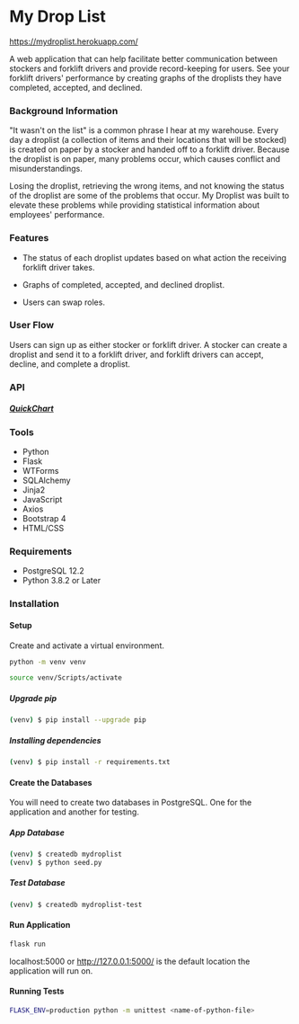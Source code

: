 # <b>My Drop List</b>

https://mydroplist.herokuapp.com/

A web application that can help facilitate better communication between stockers and forklift drivers and provide record-keeping for users. See your forklift drivers' performance by creating graphs of the droplists they have completed, accepted, and declined.

### Background Information

"It wasn't on the list" is a common phrase I hear at my warehouse. Every day a droplist (a collection of items and their locations that will be stocked) is created on paper by a stocker and handed off to a forklift driver. Because the droplist is on paper, many problems occur, which causes conflict and misunderstandings.

Losing the droplist, retrieving the wrong items, and not knowing the status of the droplist are some of the problems that occur. My Droplist was built to elevate these problems while providing statistical information about employees' performance.

### Features

- The status of each droplist updates based on what action the receiving forklift driver takes.

- Graphs of completed, accepted, and declined droplist.

- Users can swap roles.

### User Flow

Users can sign up as either stocker or forklift driver. A stocker can create a droplist and send it to a forklift driver, and forklift drivers can accept, decline, and complete a droplist.

### API

##### [QuickChart](https://quickchart.io/)

### Tools

- Python
- Flask
- WTForms
- SQLAlchemy
- Jinja2
- JavaScript
- Axios
- Bootstrap 4
- HTML/CSS

### Requirements

- PostgreSQL 12.2
- Python 3.8.2 or Later

### Installation

#### Setup

Create and activate a virtual environment.

```sh
python -m venv venv
```

```sh
source venv/Scripts/activate
```

##### Upgrade pip

```sh
(venv) $ pip install --upgrade pip
```

##### Installing dependencies

```sh
(venv) $ pip install -r requirements.txt
```

#### Create the Databases

You will need to create two databases in PostgreSQL. One for the application and another for testing.

##### App Database

```sh
(venv) $ createdb mydroplist
(venv) $ python seed.py
```

##### Test Database

```sh
(venv) $ createdb mydroplist-test
```

#### Run Application

```sh
flask run
```

localhost:5000 or http://127.0.0.1:5000/ is the default location the application will run on.

#### Running Tests

```sh
FLASK_ENV=production python -m unittest <name-of-python-file>
```
